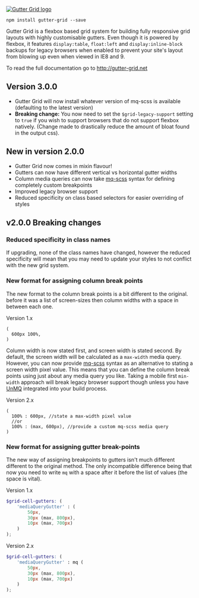 [![Gutter Grid logo](http://gutter-grid.net/assets/images/social-media.jpg)](http://gutter-grid.net)

    npm install gutter-grid --save

Gutter Grid is a flexbox based grid system for building fully responsive grid layouts with highly customisable gutters. Even though it is powered by flexbox, it features `display:table`, `float:left` and `display:inline-block` backups for legacy browsers when enabled to prevent your site's layout from blowing up even when viewed in IE8 and 9.

To read the full documentation go to http://gutter-grid.net

## Version 3.0.0

  - Gutter Grid will now install whatever version of mq-scss is available (defaulting to the latest version)
  - **Breaking change:** You now need to set the `$grid-legacy-support` setting to `true` if you wish to support browsers that do not support flexbox natively. (Change made to drastically reduce the amount of bloat found in the output css).

## New in version 2.0.0

  - Gutter Grid now comes in mixin flavour!
  - Gutters can now have different vertical vs horizontal gutter widths
  - Column media queries can now take [mq-scss](https://www.npmjs.com/package/mq-scss) syntax for defining completely custom breakpoints
  - Improved legacy browser support
  - Reduced specificity on class based selectors for easier overriding of styles

## v2.0.0 Breaking changes

### Reduced specificity in class names

If upgrading, none of the class names have changed, however the reduced specificity will mean that you may need to update your styles to not conflict with the new grid system.

### New format for assigning column break points

The new format to the column break points is a bit different to the original. before it was a list of screen-sizes then column widths with a space in between each one.

Version 1.x

`````
(
  600px 100%,
)
`````

Column width is now stated first, and screen width is stated second. By default, the screen width will be calculated as a `max-width` media query. However, you can now provide [mq-scss](https://www.npmjs.com/package/mq-scss) syntax as an alternative to stating a screen width pixel value. This means that you can define the column break points using just about any media query you like. Taking a mobile first `min-width` approach will break legacy browser support though unless you have [UnMQ](https://github.com/jonathantneal/postcss-unmq) integrated into your build process.

Version 2.x

`````
(
  100% : 600px, //state a max-width pixel value
  //or
  100% : (max, 600px), //provide a custom mq-scss media query
)
`````

### New format for assigning gutter break-points

The new way of assigning breakpoints to gutters isn't much different different to the original method. The only incompatible difference being that now you need to write `mq` with a space after it before the list of values (the space is vital).

Version 1.x

`````scss
$grid-cell-gutters: (
    'mediaQueryGutter' : (
        50px,
        30px (max, 800px),
        10px (max, 700px)
    )
);
`````

Version 2.x

`````scss
$grid-cell-gutters: (
    'mediaQueryGutter' : mq (
        50px,
        30px (max, 800px),
        10px (max, 700px)
    )
);
`````
